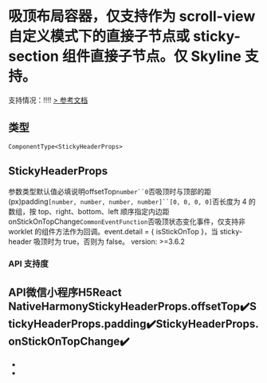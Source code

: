 # 吸顶布局容器，仅支持作为 scroll-view 自定义模式下的直接子节点或 sticky-section 组件直接子节点。仅 Skyline 支持。
支持情况：!!!!
[> 参考文档
](https://developers.weixin.qq.com/miniprogram/dev/component/sticky-header.html)
## 类型[​](sticky-header.html#类型)
```tsx
ComponentType<StickyHeaderProps>
```

## StickyHeaderProps[​](sticky-header.html#stickyheaderprops)
参数类型默认值必填说明offsetTop`number``0`否吸顶时与顶部的距(px)padding`[number, number, number, number]``[0, 0, 0, 0]`否长度为 4 的数组，按 top、right、bottom、left 顺序指定内边距onStickOnTopChange`CommonEventFunction`否吸顶状态变化事件，仅支持非 worklet 的组件方法作为回调。event.detail = { isStickOnTop }，当 sticky-header 吸顶时为 true，否则为 false。
version: >=3.6.2
### API 支持度[​](sticky-header.html#api-支持度)
API微信小程序H5React NativeHarmonyStickyHeaderProps.offsetTop✔️StickyHeaderProps.padding✔️StickyHeaderProps.onStickOnTopChange✔️
- 
- 

-
